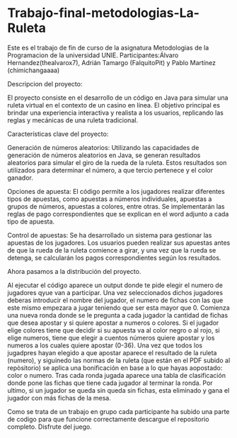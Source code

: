 # Trabajo-final-metodologias-La-Ruleta

Este es el trabajo de fin de curso de la asignatura Metodologias de la Programacion de la universidad UNIE.
Participantes:Álvaro Hernandez(thealvarox7), Adrián Tamargo (FalquitoPit) y Pablo Martínez (chimichangaaaa)

Descripcion del proyecto:

El proyecto consiste en el desarrollo de un código en Java para simular una ruleta virtual en el contexto de un casino en línea. El objetivo principal es brindar una experiencia interactiva y realista a los usuarios, replicando las reglas y mecánicas de una ruleta tradicional.

Características clave del proyecto:

Generación de números aleatorios: Utilizando las capacidades de generación de números aleatorios en Java, se generan resultados aleatorios para simular el giro de la rueda de la ruleta. Estos resultados son utilizados para determinar el número, a que tercio pertenece y el color ganador.

Opciones de apuesta: El código permite a los jugadores realizar diferentes tipos de apuestas, como apuestas a números individuales, apuestas a grupos de números, apuestas a colores, entre otras. Se implementarán las reglas de pago correspondientes que se explican en el word adjunto a cada tipo de apuesta.

Control de apuestas: Se ha desarrollado un sistema para gestionar las apuestas de los jugadores. Los usuarios pueden realizar sus apuestas antes de que la rueda de la ruleta comience a girar, y una vez que la rueda se detenga, se calcularán los pagos correspondientes según los resultados.


Ahora pasamos a la distribución del proyecto.

Al ejecutar el código aparece un output donde te pide elegir el numero de jugadores qyue van a participar. Una vez seleccionados dichos jugadores deberas introducir el nombre del jugador, el numero de fichas con las que este mismo empezara a jugar teniendo que ser esta mayor que 0. Comienza una nueva ronda donde se le pregunta a cada jugador la cantidad de fichas que desea apostar y si quiere apostar a numeros o colores. 
Si el jugador elige colores tiene que decidir si su apuesta va al color negro o al rojo, si elige numeros, tiene que elegir a cuentos números quiere apostar y los numeros a los cuales quiere apostar (0-36).
Una vez que todos los jugadpres hayan elegido a que apostar aparece el resultado de la ruleta (numero), y siguinedo las normas de la ruleta (que están en el PDF subido al repòsitorio) se aplica una bonificación en base a lo que hayas aopostado: color o numero.
Tras cada ronda jugada aparece una tabla de clasificación donde pone las fichas que tiene cada jugador al terminar la ronda.
Por ultimo, si un jugador se queda sin queda sin fichas, esta eliminado y gana el jugador con más fichas de la mesa. 



Como se trata de un trabajo en grupo cada participante ha subido una parte de codigo para que funcione correctamente descargue el repositorio completo.
Disfrute del juego.
